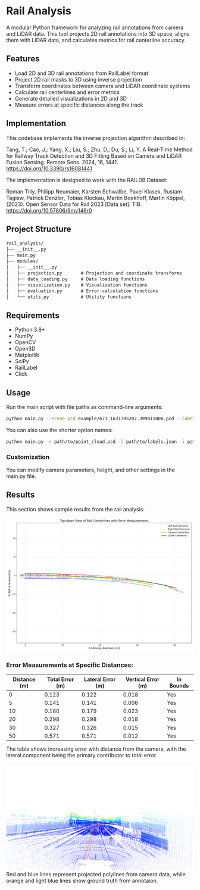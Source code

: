 # Rail Analysis

A modular Python framework for analyzing rail annotations from camera and LiDAR data. This tool projects 2D rail annotations into 3D space, aligns them with LiDAR data, and calculates metrics for rail centerline accuracy.

## Features

- Load 2D and 3D rail annotations from RailLabel format
- Project 2D rail masks to 3D using inverse projection
- Transform coordinates between camera and LiDAR coordinate systems
- Calculate rail centerlines and error metrics
- Generate detailed visualizations in 2D and 3D
- Measure errors at specific distances along the track

## Implementation

This codebase implements the inverse projection algorithm described in:

Tang, T.; Cao, J.; Yang, X.; Liu, S.; Zhu, D.; Du, S.; Li, Y. A Real-Time Method for Railway Track Detection and 3D Fitting Based on Camera and LiDAR Fusion Sensing. Remote Sens. 2024, 16, 1441. https://doi.org/10.3390/rs16081441

The implementation is designed to work with the RAILDB Dataset:

Roman Tilly, Philipp Neumaier, Karsten Schwalbe, Pavel Klasek, Rustam Tagiew, Patrick Denzler, Tobias Klockau, Martin Boekhoff, Martin Köppel, (2023). Open Sensor Data for Rail 2023 [Data set]. TIB. https://doi.org/10.57806/9mv146r0

## Project Structure

```
rail_analysis/
├── __init__.py
├── main.py
├── modules/
│   ├── __init__.py
│   ├── projection.py       # Projection and coordinate transforms
│   ├── data_loading.py     # Data loading functions
│   ├── visualization.py    # Visualization functions
│   ├── evaluation.py       # Error calculation functions
│   └── utils.py            # Utility functions
```

## Requirements

- Python 3.8+
- NumPy
- OpenCV
- Open3D
- Matplotlib
- SciPy
- RailLabel
- Click

## Usage

Run the main script with file paths as command-line arguments:

```bash
python main.py --scene-pcd example/673_1631705207.399811000.pcd --labels example/7_approach_underground_station_7.2_labels.json --image example/673_1631705207.400000024.png
```

You can also use the shorter option names:

```bash
python main.py -s path/to/point_cloud.pcd -l path/to/labels.json -i path/to/image.png
```

### Customization

You can modify camera parameters, height, and other settings in the main.py file. 

## Results

This section shows sample results from the rail analysis:

![Centerline Errors Visualization](results/centerline_errors.png)

### Error Measurements at Specific Distances:

| Distance (m) | Total Error (m) | Lateral Error (m) | Vertical Error (m) | In Bounds |
|--------------|-----------------|-------------------|-------------------|-----------|
| 0            | 0.123           | 0.122             | 0.018             | Yes       |
| 5            | 0.141           | 0.141             | 0.006             | Yes       |
| 10           | 0.180           | 0.179             | 0.023             | Yes       |
| 20           | 0.298           | 0.298             | 0.018             | Yes       |
| 30           | 0.327           | 0.326             | 0.015             | Yes       |
| 50           | 0.571           | 0.571             | 0.012             | Yes       |

The table shows increasing error with distance from the camera, with the lateral component being the primary contributor to total error. 

![3D Scene Projection](results/3Dscene.png)
Red and blue lines represent projected polylines from camera data, while orange and light blue lines show ground truth from annotaion.

